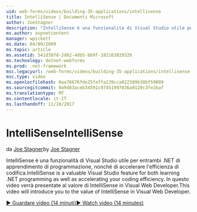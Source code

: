 ```yaml
---
uid: web-forms/videos/building-35-applications/intellisense
title: IntelliSense | Documenti Microsoft
author: JoeStagner
description: "IntelliSense è una funzionalità di Visual Studio utile per entrambi .NET di apprendimento di programmazione, nonché di accelerare l'efficienza di codifica. In questo video introdurrà..."
ms.author: aspnetcontent
manager: wpickett
ms.date: 04/09/2009
ms.topic: article
ms.assetid: 541d38fd-2d62-4db5-bb9f-182163829326
ms.technology: dotnet-webforms
ms.prod: .net-framework
msc.legacyurl: /web-forms/videos/building-35-applications/intellisense
msc.type: video
ms.openlocfilehash: 0aa76676fde25feffa139cca022509b30bf59009
ms.sourcegitcommit: 9a9483aceb34591c97451997036a9120c3fe2baf
ms.translationtype: MT
ms.contentlocale: it-IT
ms.lasthandoff: 11/10/2017
---
```

<a name="intellisense"></a><span data-ttu-id="f7e6d-104">IntelliSense</span><span class="sxs-lookup"><span data-stu-id="f7e6d-104">IntelliSense</span></span>
====================
<span data-ttu-id="f7e6d-105">da [Joe Stagner](https://github.com/JoeStagner)</span><span class="sxs-lookup"><span data-stu-id="f7e6d-105">by [Joe Stagner](https://github.com/JoeStagner)</span></span>

<span data-ttu-id="f7e6d-106">IntelliSense è una funzionalità di Visual Studio utile per entrambi .NET di apprendimento di programmazione, nonché di accelerare l'efficienza di codifica.</span><span class="sxs-lookup"><span data-stu-id="f7e6d-106">IntelliSense is a valuable Visual Studio feature for both learning .NET programming as well as accelerating your coding efficiency.</span></span> <span data-ttu-id="f7e6d-107">In questo video verrà presentate al valore di IntelliSense in Visual Web Developer.</span><span class="sxs-lookup"><span data-stu-id="f7e6d-107">This video will introduce you to the value of IntelliSense in Visual Web Developer.</span></span>

[<span data-ttu-id="f7e6d-108">&#9654; Guardare video (14 minuti)</span><span class="sxs-lookup"><span data-stu-id="f7e6d-108">&#9654; Watch video (14 minutes)</span></span>](https://channel9.msdn.com/Blogs/ASP-NET-Site-Videos/intellisense)
